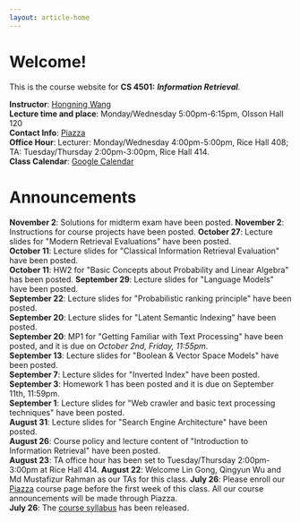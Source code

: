 ```yaml
---
layout: article-home
---
```

# Welcome!
This is the course website for **CS 4501:** ***Information Retrieval***.

**Instructor**: [Hongning Wang](http://www.cs.virginia.edu/~hw5x/)   
**Lecture time and place**: Monday/Wednesday 5:00pm-6:15pm, Olsson Hall 120           
**Contact Info**: [Piazza](http://piazza.com/virginia/fall2015/cs4501)             
**Office Hour**: Lecturer: Monday/Wednesday 4:00pm-5:00pm, Rice Hall 408; TA: Tuesday/Thursday 2:00pm-3:00pm, Rice Hall 414.  
**Class Calendar**: [Google Calendar]({{site.baseurl}}/calendar)

# Announcements          
**November 2**: Solutions for midterm exam have been posted. 
**November 2**: Instructions for course projects have been posted. 
**October 27**: Lecture slides for "Modern Retrieval Evaluations" have been posted.                
**October 11**: Lecture slides for "Classical Information Retrieval Evaluation" have been posted.  
**October 11**: HW2 for "Basic Concepts about Probability and Linear Algebra" has been posted. 
**September 29**: Lecture slides for "Language Models" have been posted.          
**September 22**: Lecture slides for "Probabilistic ranking principle" have been posted.    
**September 20**: Lecture slides for "Latent Semantic Indexing" have been posted.           
**September 20**: MP1 for "Getting Familiar with Text Processing" have been posted, and it is due on *October 2nd, Friday, 11:55pm*.            
**September 13**: Lecture slides for "Boolean & Vector Space Models" have been posted.        
**September 7**: Lecture slides for "Inverted Index" have been posted.  
**September 3**: Homework 1 has been posted and it is due on September 11th, 11:59pm.  
**September 1**: Lecture slides for "Web crawler and basic text processing techniques" have been posted.  
**August 31**: Lecture slides for "Search Engine Architecture" have been posted.  
**August 26**: Course policy and lecture content of "Introduction to Information Retrieval" have been posted.  
**August 23**: TA office hour has been set to Tuesday/Thursday 2:00pm-3:00pm at Rice Hall 414.
**August 22**: Welcome Lin Gong, Qingyun Wu and Md Mustafizur Rahman as our TAs for this class.
**July 26**: Please enroll our [Piazza](http://piazza.com/virginia/fall2015/cs4501) course page before the first week of this class. All our course announcements will be made through Piazza.            
**July 26**: The [course syllabus]({{site.baseurl}}/docs/syllabus.pdf) has been
released.